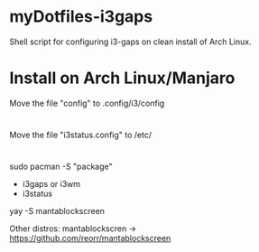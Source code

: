 # myDotfiles-i3gaps
Shell script for configuring i3-gaps on clean install of Arch Linux.

# Install on Arch Linux/Manjaro

Move the file "config" to .config/i3/config
#
Move the file "i3status.config" to /etc/ 
#
sudo pacman -S "package"
- i3gaps or i3wm 
- i3status

yay -S mantablockscreen

Other distros:
mantablockscren -> https://github.com/reorr/mantablockscreen
